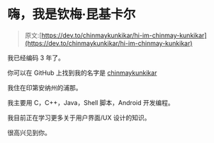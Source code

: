 # 嗨，我是钦梅·昆基卡尔

> 原文:[https://dev.to/chinmaykunkikar/hi-im-chinmay-kunkikar](https://dev.to/chinmaykunkikar/hi-im-chinmay-kunkikar)

我已经编码 3 年了。

你可以在 GitHub 上找到我的名字是 [chinmaykunkikar](https://github.com/chinmaykunkikar)

我住在印第安纳州的浦那。

我主要用 C，C++，Java，Shell 脚本，Android 开发编程。

我目前正在学习更多关于用户界面/UX 设计的知识。

很高兴见到你。